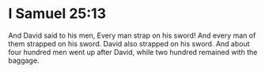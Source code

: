 # I Samuel 25:13

And David said to his men, Every man strap on his sword! And every man of them strapped on his sword. David also strapped on his sword. And about four hundred men went up after David, while two hundred remained with the baggage.
